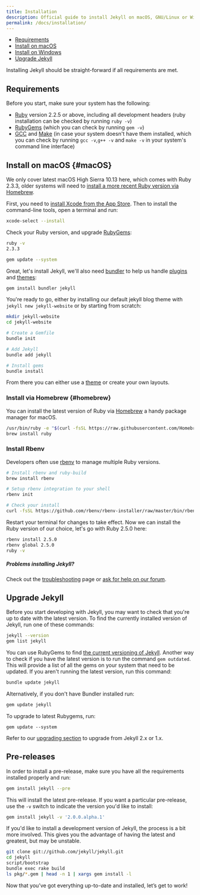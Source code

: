 ```yaml
---
title: Installation
description: Official guide to install Jekyll on macOS, GNU/Linux or Windows.
permalink: /docs/installation/
---
```


- [Requirements](#requirements)
- [Install on macOS](#macOS)
- [Install on Windows](../windows/)
- [Upgrade Jekyll](#upgrade-jekyll)

Installing Jekyll should be straight-forward if all requirements are met.

## Requirements

Before you start, make sure your system has the following:

- [Ruby](https://www.ruby-lang.org/en/downloads/) version 2.2.5 or above, including all development headers (ruby installation can be checked by running `ruby -v`)
- [RubyGems](https://rubygems.org/pages/download) (which you can check by running `gem -v`)
- [GCC](https://gcc.gnu.org/install/) and [Make](https://www.gnu.org/software/make/) (in case your system doesn't have them installed, which you can check by running `gcc -v`,`g++ -v`  and `make -v` in your system's command line interface)

## Install on macOS {#macOS}

We only cover latest macOS High Sierra 10.13 here, which comes with Ruby 2.3.3, older systems will need to [install a more recent Ruby version via Homebrew](#homebrew).

First, you need to [install Xcode from the App Store](https://itunes.apple.com/app/xcode/id497799835?mt=12). Then to install the command-line tools, open a terminal and run:

```sh
xcode-select --install
```

Check your Ruby version, and upgrade [RubyGems](https://rubygems.org/pages/download):

```sh
ruby -v
2.3.3

gem update --system
```

Great, let's install Jekyll, we'll also need [bundler](https://bundler.io/) to help us handle [plugins](../plugins) and [themes](../themes):

```sh
gem install bundler jekyll
```

You're ready to go, either by installing our default jekyll blog theme with `jekyll new jekyll-website` or by starting from scratch:

```sh
mkdir jekyll-website
cd jekyll-website

# Create a Gemfile
bundle init

# Add Jekyll
bundle add jekyll

# Install gems
bundle install
```

From there you can either use a [theme](../themes/) or create your own layouts.

### Install via Homebrew {#homebrew}

You can install the latest version of Ruby via [Homebrew](https://brew.sh) a handy package manager for macOS.

```sh
/usr/bin/ruby -e "$(curl -fsSL https://raw.githubusercontent.com/Homebrew/install/master/install)"
brew install ruby
```

### Install Rbenv

Developers often use [rbenv](https://github.com/rbenv/rbenv) to manage multiple Ruby versions.

```sh
# Install rbenv and ruby-build
brew install rbenv

# Setup rbenv integration to your shell
rbenv init

# Check your install
curl -fsSL https://github.com/rbenv/rbenv-installer/raw/master/bin/rbenv-doctor | bash
```

Restart your terminal for changes to take effect.
Now we can install the Ruby version of our choice, let's go with Ruby 2.5.0 here:

```sh
rbenv install 2.5.0
rbenv global 2.5.0
ruby -v
```

<div class="note info" markdown="1">

##### Problems installing Jekyll?

Check out the [troubleshooting](../troubleshooting/) page or
[ask for help on our forum](https://talk.jekyllrb.com).

</div>

## Upgrade Jekyll

Before you start developing with Jekyll, you may want to check that you're up to date with the latest version. To find the currently installed version of Jekyll, run one of these commands:

```sh
jekyll --version
gem list jekyll
```

You can use RubyGems to find [the current versioning of Jekyll](https://rubygems.org/gems/jekyll). Another way to check if you have the latest version is to run the command `gem outdated`. This will provide a list of all the gems on your system that need to be updated. If you aren't running the latest version, run this command:

```sh
bundle update jekyll
```

Alternatively, if you don't have Bundler installed run:

```sh
gem update jekyll
```

To upgrade to latest Rubygems, run:

```
gem update --system
```

Refer to our [upgrading section](../upgrading/) to upgrade from Jekyll 2.x or 1.x.

## Pre-releases

In order to install a pre-release, make sure you have all the requirements
installed properly and run:

```sh
gem install jekyll --pre
```

This will install the latest pre-release. If you want a particular pre-release,
use the `-v` switch to indicate the version you'd like to install:

```sh
gem install jekyll -v '2.0.0.alpha.1'
```

If you'd like to install a development version of Jekyll, the process is a bit
more involved. This gives you the advantage of having the latest and greatest,
but may be unstable.

```sh
git clone git://github.com/jekyll/jekyll.git
cd jekyll
script/bootstrap
bundle exec rake build
ls pkg/*.gem | head -n 1 | xargs gem install -l
```

Now that you’ve got everything up-to-date and installed, let’s get to work!
